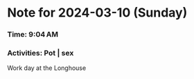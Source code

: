 # Note for 2024-03-10 (Sunday)
### Time: 9:04 AM
### Activities: Pot | sex

Work day at the Longhouse
